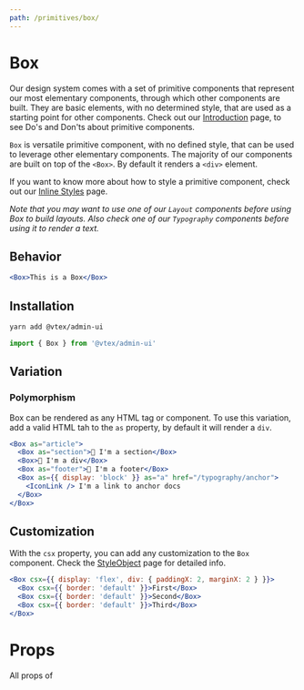 ```yaml
---
path: /primitives/box/
---
```


# Box

Our design system comes with a set of primitive components that represent our most elementary components, through which other components are built. They are basic elements, with no determined style, that are used as a starting point for other components. Check out our [Introduction](/primitives/introduction) page, to see Do's and Don'ts about primitive components.

`Box` is versatile primitive component, with no defined style, that can be used to leverage other elementary components. The majority of our components are built on top of the `<Box>`. By default it renders a `<div>` element.

If you want to know more about how to style a primitive component, check out our [Inline Styles](/theming/inline-styles/) page.

_Note that you may want to use one of our `Layout` components before using Box to build layouts. Also check one of our `Typography` components before using it to render a text._

## Behavior

```jsx
<Box>This is a Box</Box>
```

## Installation

```sh isStatic
yarn add @vtex/admin-ui
```

```jsx isStatic
import { Box } from '@vtex/admin-ui'
```

## Variation

### Polymorphism

Box can be rendered as any HTML tag or component. To use this variation, add a valid HTML tah to the `as` property, by default it will render a `div`.

```jsx
<Box as="article">
  <Box as="section">👻 I'm a section</Box>
  <Box>👻 I'm a div</Box>
  <Box as="footer">👻 I'm a footer</Box>
  <Box as={{ display: 'block' }} as="a" href="/typography/anchor">
    <IconLink /> I'm a link to anchor docs
  </Box>
</Box>
```

## Customization

With the `csx` property, you can add any customization to the `Box` component. Check the [StyleObject](/theming/style-object) page for detailed info.

```jsx
<Box csx={{ display: 'flex', div: { paddingX: 2, marginX: 2 } }}>
  <Box csx={{ border: 'default' }}>First</Box>
  <Box csx={{ border: 'default' }}>Second</Box>
  <Box csx={{ border: 'default' }}>Third</Box>
</Box>
```

# Props

All props of 
